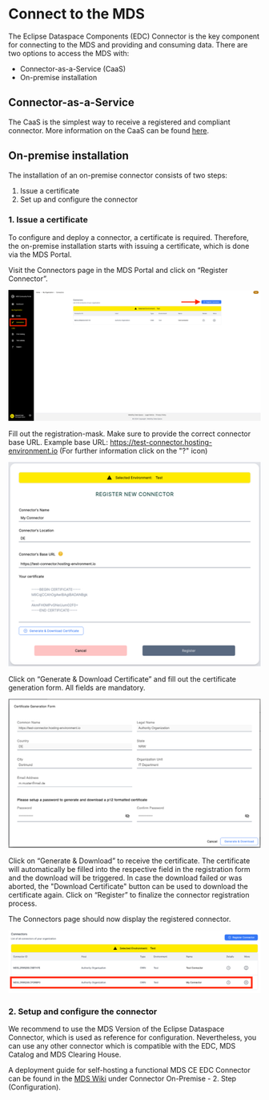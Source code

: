 # Connect to the MDS

The Eclipse Dataspace Components (EDC) Connector is the key component for connecting to the MDS and providing and consuming data.
There are two options to access the MDS with:

- Connector-as-a-Service (CaaS)
- On-premise installation

## Connector-as-a-Service

The CaaS is the simplest way to receive a registered and compliant connector.
More information on the CaaS can be found [here](https://github.com/Mobility-Data-Space/mobility-data-space/wiki/).

## On-premise installation

The installation of an on-premise connector consists of two steps:

1. Issue a certificate 
2. Set up and configure the connector

### 1. Issue a certificate

To configure and deploy a connector, a certificate is required.
Therefore, the on-premise installation starts with issuing a certificate, which is done via the MDS Portal.

Visit the Connectors page in the MDS Portal and click on “Register Connector”.
 
![on-premise installation-1](images/on-premise-installation-1.png)

Fill out the registration-mask.
Make sure to provide the correct connector base URL.
Example base URL: https://test-connector.hosting-environment.io (For further information click on the "?" icon)
 
![on-premise installation-2](images/on-premise-installation-2.png)

Click on “Generate & Download Certificate” and fill out the certificate generation form.
All fields are mandatory.

![on-premise installation-3](images/on-premise-installation-3.png)
 
Click on “Generate & Download” to receive the certificate.
The certificate will automatically be filled into the respective field in the registration form and the download will be triggered.
In case the download failed or was aborted, the "Download Certificate" button can be used to download the certificate again.
Click on “Register” to finalize the connector registration process.

The Connectors page should now display the registered connector. 

 ![on-premise installation-4](images/on-premise-installation-4.png)

### 2. Setup and configure the connector

We recommend to use the MDS Version of the Eclipse Dataspace Connector, which is used as reference for configuration. Nevertheless, you can use any other connector which is compatible with the EDC, MDS Catalog and MDS Clearing House.

A deployment guide for self-hosting a functional MDS CE EDC Connector can be found in the [MDS Wiki](https://github.com/Mobility-Data-Space/mobility-data-space/wiki) under Connector On-Premise - 2. Step (Configuration).



